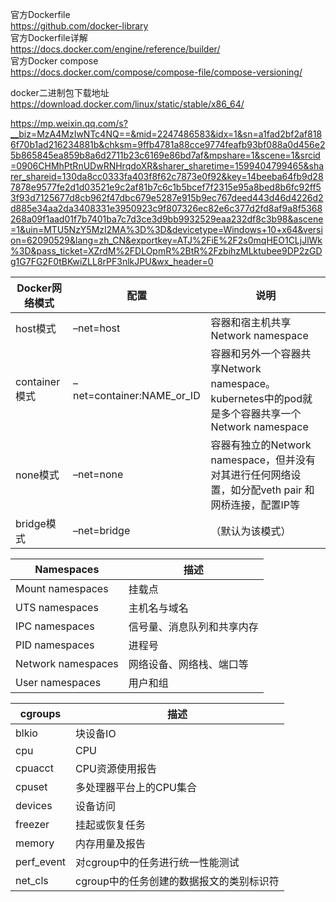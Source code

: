 官方Dockerfile  
https://github.com/docker-library  
官方Dockerfile详解  
https://docs.docker.com/engine/reference/builder/  
官方Docker compose  
https://docs.docker.com/compose/compose-file/compose-versioning/  

docker二进制包下载地址  
https://download.docker.com/linux/static/stable/x86_64/


https://mp.weixin.qq.com/s?__biz=MzA4MzIwNTc4NQ==&mid=2247486583&idx=1&sn=a1fad2bf2af8186f70b1ad216234881b&chksm=9ffb4781a88cce9774feafb93bf088a0d456e25b865845ea859b8a6d2711b23c6169e86bd7af&mpshare=1&scene=1&srcid=0906CHMhPtRnUDwRNHrqdoXR&sharer_sharetime=1599404799465&sharer_shareid=130da8cc0333fa403f8f62c7873e0f92&key=14beeba64fb9d287878e9577fe2d1d03521e9c2af81b7c6c1b5bcef7f2315e95a8bed8b6fc92ff53f93d7125677d8cb962f47dbc679e5287e915b9ec767deed443d46d4226d2d885e34aa2da3408331e3950923c9f807326ec82e6c377d2fd8af9a8f5368268a09f1aad01f7b7401ba7c7d3ce3d9bb9932529eaa232df8c3b98&ascene=1&uin=MTU5NzY5MzI2MA%3D%3D&devicetype=Windows+10+x64&version=62090529&lang=zh_CN&exportkey=ATJ%2FiE%2F2s0mqHEO1CLjJlWk%3D&pass_ticket=XZrdM%2FDLOpmR%2BtR%2FzbihzMLktubee9DP2zGDg1G7FG2F0tBKwiZLL8rPF3nlkJPU&wx_header=0


| Docker网络模式 | 配置 | 说明 |
|---------------|------|------|
| host模式 | –net=host | 容器和宿主机共享Network namespace |
| container模式 | –net=container:NAME_or_ID | 容器和另外一个容器共享Network namespace。 kubernetes中的pod就是多个容器共享一个Network namespace |
| none模式 | –net=none | 容器有独立的Network namespace，但并没有对其进行任何网络设置，如分配veth pair 和网桥连接，配置IP等 |
| bridge模式 | –net=bridge | （默认为该模式） |



| Namespaces | 描述 |
|--------------|-------|
| Mount namespaces | 挂载点 
| UTS namespaces | 主机名与域名 
| IPC namespaces | 信号量、消息队列和共享内存 
| PID namespaces | 进程号 
| Network namespaces | 网络设备、网络栈、端口等 
| User namespaces | 用户和组 

| cgroups | 描述 |
|--------|---------|
| blkio | 块设备IO |
| cpu | CPU |
| cpuacct | CPU资源使用报告 |
| cpuset | 多处理器平台上的CPU集合 |
| devices | 设备访问 |
| freezer | 挂起或恢复任务 |
| memory | 内存用量及报告 |
| perf_event | 对cgroup中的任务进行统一性能测试 |
| net_cls | cgroup中的任务创建的数据报文的类别标识符 |
